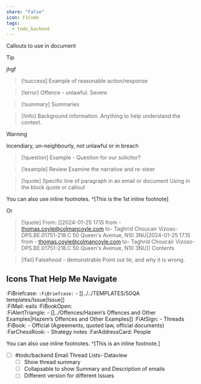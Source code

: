 ```yaml
---
share: "False"
icon: FiCode
tags:
  - todo_backend
---
```

Callouts to use in document

>[!tip]
>jhgf

> [!success]
> Example of reasonable action/response

> [!error] 
> Offence - unlawful. Severe 

> [!summary] 
> Summaries

> [!info] 
> Background information. Anything to help understand the context.

>[!warning] 
>Incendiary, un-neighbourly, not unlawful or in breach

>[!question] 
>Example - Question for our solicitor?

>[!example]
> Review Examine the narrative and re-steer 

>[!quote]
> Specific line of paragraph in an email or document
> Using  in the block quote or callout

You can also use inline footnotes. ^[This is the 1st inline footnote]

Or
> [!quote] From: [[2024-01-25 17.15 from - thomas.coyle@colmancoyle.com to- Taghrid Choucair Vizoso- DPS.BE.01751-218.C 50 Queen's Avenue, N10 3NU|2024-01-25 17.15 from - thomas.coyle@colmancoyle.com to- Taghrid Choucair Vizoso- DPS.BE.01751-218.C 50 Queen's Avenue, N10 3NU]]
> Contents

> [!fail] 
> Falsehood - demonstrable
> Point out lie, and why it is wrong. 


## Icons That Help Me Navigate
:FiBriefcase: `:FiBriefcase:` - [[../../TEMPLATES/50QA templates/Issue|Issue]]  
:FiMail: eails
:FiBookOpen:  
:FiAlertTriangle: - [[../Offences/Hazem’s Offences and Other Examples|Hazem’s Offences and Other Examples]]
:FiAtSign:   - Threads
:FiBook:  - Official (Agreements, quoted law, official documents)
:FarChessRook: - Strategy notes
:FarAddressCard: People



You can also use inline footnotes. ^[This is an inline footnote.]

- [ ] #todo/backend Email Thread Lists- Dataview
	- [ ] Show thread summary
	- [ ] Collapsable to show Summary and Description of emails
	- [ ] Different version for different Issues